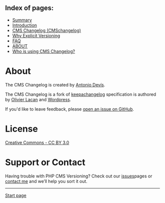 Index of pages:
---------------

* [Summary](/README.md)
* [Introduction](/README.md)
* [CMS Changelog (CMSchangelog)](/VERSIONING.md)
* [Why Explicit Versioning](/WHY.md)
* [FAQ](/FAQ.md)
* [ABOUT](/ABOUT.md)
* [Who is using CMS Changelog?](/USERS.md)

# About

The CMS Changelog is created by [Antonio Devís](https://github.com/colomet).

The CMS Changelog is a fork of [keepachangelog](http://keepachangelog.com) specification is authored by [Olivier Lacan](http://olivierlacan.com/) and [Wordpress](https://codex.wordpress.org/WordPress_Versions).

If you'd like to leave feedback, please [open an issue on GitHub](https://github.com/colomet/CMSchangelog/issues).


# License

[Creative Commons - CC BY 3.0](http://creativecommons.org/licenses/by/3.0/)


# Support or Contact

Having trouble with PHP CMS Versioning? Check out our [issues](https://github.com/colomet/CMSchangelog/issues)pages or [contact me](https://www.linkedin.com/in/antonio-devis-lopez/) and we’ll help you sort it out.



---



[Start page](./)

